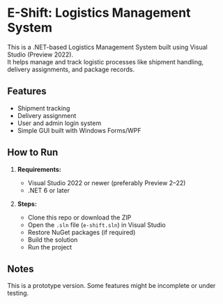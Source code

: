 # E-Shift: Logistics Management System

This is a .NET-based Logistics Management System built using Visual Studio (Preview 2022).  
It helps manage and track logistic processes like shipment handling, delivery assignments, and package records.

## Features

- Shipment tracking
- Delivery assignment
- User and admin login system
- Simple GUI built with Windows Forms/WPF

## How to Run

1. **Requirements:**

   - Visual Studio 2022 or newer (preferably Preview 2–22)
   - .NET 6 or later

2. **Steps:**
   - Clone this repo or download the ZIP
   - Open the `.sln` file (`e-shift.sln`) in Visual Studio
   - Restore NuGet packages (if required)
   - Build the solution
   - Run the project

## Notes

This is a prototype version. Some features might be incomplete or under testing.
